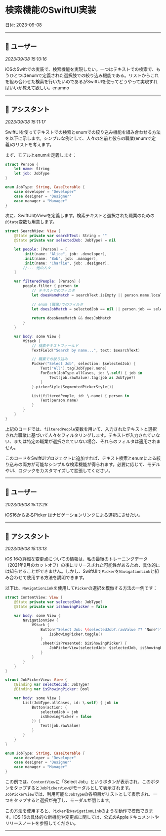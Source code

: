 # 検索機能のSwiftUI実装

日付: 2023-09-08

---

## 👤 ユーザー
*2023/09/08 15:10:16*

iOSのSwiftでの実装で、検索機能を実現したい。一つはテキストでの検索で、もうひとつはenumで定義された選択肢での絞り込み機能である。リストからこれを組み合わせた検索を行いたいのであるがSwiftUIを使ってどうやって実現すればいいか教えて欲しい。enumno

---

## 🤖 アシスタント
*2023/09/08 15:11:17*

SwiftUIを使ってテキストでの検索とenumでの絞り込み機能を組み合わせる方法を以下に示します。シンプルな例として、人々の名前と彼らの職業(enumで定義)のリストを考えます。

まず、モデルとenumを定義します：

```swift
struct Person {
    let name: String
    let job: JobType
}

enum JobType: String, CaseIterable {
    case developer = "Developer"
    case designer = "Designer"
    case manager = "Manager"
}
```

次に、SwiftUIのViewを定義します。検索テキストと選択された職業のための`@State`変数も用意します。

```swift
struct SearchView: View {
    @State private var searchText: String = ""
    @State private var selectedJob: JobType? = nil

    let people: [Person] = [
        .init(name: "Alice", job: .developer),
        .init(name: "Bob", job: .manager),
        .init(name: "Charlie", job: .designer),
        //... 他の人々
    ]

    var filteredPeople: [Person] {
        people.filter { person in
            // テキストでのフィルタ
            let doesNameMatch = searchText.isEmpty || person.name.localizedCaseInsensitiveContains(searchText)
            
            // enum (職業)でのフィルタ
            let doesJobMatch = selectedJob == nil || person.job == selectedJob
            
            return doesNameMatch && doesJobMatch
        }
    }

    var body: some View {
        VStack {
            // 検索テキストフィールド
            TextField("Search by name...", text: $searchText)

            // 職業での絞り込み
            Picker("Select Job", selection: $selectedJob) {
                Text("All").tag(JobType?.none)
                ForEach(JobType.allCases, id: \.self) { job in
                    Text(job.rawValue).tag(job as JobType?)
                }
            }.pickerStyle(SegmentedPickerStyle())

            List(filteredPeople, id: \.name) { person in
                Text(person.name)
            }
        }
    }
}
```

上記のコードでは、`filteredPeople`変数を用いて、入力されたテキストと選択された職業に基づいて人々をフィルタリングします。テキストが入力されていない、または特定の職業が選択されていない場合、それらのフィルタは適用されません。

このコードをSwiftUIプロジェクトに追加すれば、テキスト検索とenumによる絞り込みの両方が可能なシンプルな検索機能が得られます。必要に応じて、モデルやUI、ロジックをカスタマイズして拡張してください。

---

## 👤 ユーザー
*2023/09/08 15:12:28*

iOS16からあるPicker はナビゲーションリンクによる選択にさせたい。

---

## 🤖 アシスタント
*2023/09/08 15:13:13*

iOS 16の詳細な変更点についての情報は、私の最後のトレーニングデータ（2021年9月のカットオフ）の後にリリースされた可能性があるため、具体的には知らせることができません。しかし、SwiftUIで`Picker`を`NavigationLink`と組み合わせて使用する方法を説明できます。

以下は、`NavigationLink`を使用して`Picker`の選択を模倣する方法の一例です：

```swift
struct ContentView: View {
    @State private var selectedJob: JobType?
    @State private var isShowingPicker = false

    var body: some View {
        NavigationView {
            VStack {
                Button("Select Job: \(selectedJob?.rawValue ?? "None")") {
                    isShowingPicker.toggle()
                }
                .sheet(isPresented: $isShowingPicker) {
                    JobPickerView(selectedJob: $selectedJob, isShowingPicker: $isShowingPicker)
                }
            }
        }
    }
}

struct JobPickerView: View {
    @Binding var selectedJob: JobType?
    @Binding var isShowingPicker: Bool

    var body: some View {
        List(JobType.allCases, id: \.self) { job in
            Button(action: {
                selectedJob = job
                isShowingPicker = false
            }) {
                Text(job.rawValue)
            }
        }
    }
}

enum JobType: String, CaseIterable {
    case developer = "Developer"
    case designer = "Designer"
    case manager = "Manager"
}
```

この例では、`ContentView`に「Select Job」というボタンが表示され、このボタンをタップすると`JobPickerView`がモーダルとして表示されます。`JobPickerView`では、利用可能な`JobType`の各項目がリストとして表示され、一つをタップすると選択が完了し、モーダルが閉じます。

この方法を使用すると、`Picker`を`NavigationLink`のような動作で模倣できます。iOS 16の具体的な新機能や変更点に関しては、公式のAppleドキュメントやリリースノートを参照してください。

---
